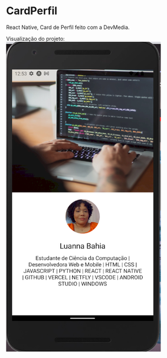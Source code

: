 # CardPerfil
React Native, Card de Perfil feito com a DevMedia.

Visualização do projeto:
<img src="./assets/CardPerfil App.png"/>
